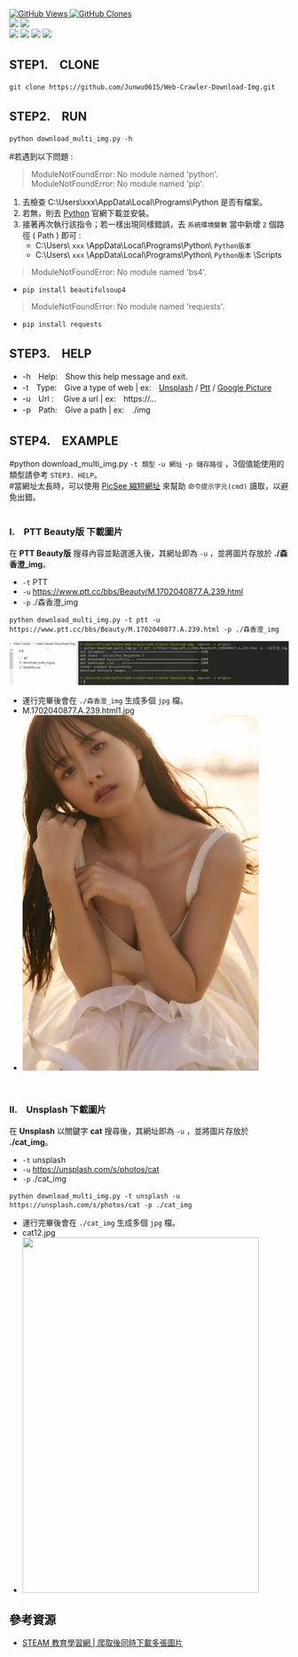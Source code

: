 <a href='https://github.com/Junwu0615/Web-Crawler-Download-Img'><img alt='GitHub Views' src='https://views.whatilearened.today/views/github/Junwu0615/Web-Crawler-Download-Img.svg'> 
<a href='https://github.com/Junwu0615/Web-Crawler-Download-Img'><img alt='GitHub Clones' src='https://img.shields.io/badge/dynamic/json?color=success&label=Clone&query=count&url=https://gist.githubusercontent.com/Junwu0615/706da0097d75deeae8342f2203db8b19/raw/Web-Crawler-Download-Img_clone.json&logo=github'> </br>
[![](https://img.shields.io/badge/Project-Crawler-blue.svg?style=plastic)](https://github.com/Junwu0615/Crawler-Keywords-And-Use-LineBot) 
[![](https://img.shields.io/badge/Language-Python-blue.svg?style=plastic)](https://www.python.org/) </br>
[![](https://img.shields.io/badge/Package-BeautifulSoup-green.svg?style=plastic)](https://pypi.org/project/beautifulsoup4/) 
[![](https://img.shields.io/badge/Package-Requests-green.svg?style=plastic)](https://pypi.org/project/requests/) 
[![](https://img.shields.io/badge/Package-ThreadPoolExecutor-green.svg?style=plastic)](https://pypi.org/project/futures/) 
[![](https://img.shields.io/badge/Package-ArgumentParser-green.svg?style=plastic)](https://pypi.org/project/argumentparser/) 

## STEP1.　CLONE
```
git clone https://github.com/Junwu0615/Web-Crawler-Download-Img.git
```

## STEP2.　RUN
```
python download_multi_img.py -h
```
#若遇到以下問題 :
> ModuleNotFoundError: No module named 'python'.<br/>
> ModuleNotFoundError: No module named 'pip'. 
1. 去檢查 C:\Users\xxx\AppData\Local\Programs\Python 是否有檔案。
1. 若無，則去 [Python](https://www.python.org/downloads/) 官網下載並安裝。
1. 接著再次執行該指令；若一樣出現同樣錯誤，去 `系統環境變數` 當中新增 `2` 個路徑 ( Path ) 即可 :
    - C:\Users\ `xxx` \AppData\Local\Programs\Python\ `Python版本`
    - C:\Users\ `xxx` \AppData\Local\Programs\Python\ `Python版本` \Scripts
> ModuleNotFoundError: No module named 'bs4'.<br/>
  - `pip install beautifulsoup4`<br/>
> ModuleNotFoundError: No module named 'requests'.<br/>
  - `pip install requests`

## STEP3.　HELP
- -h　Help:　Show this help message and exit.
- -t　Type:　Give a type of web | ex:　[Unsplash](https://unsplash.com/) / [Ptt](https://www.ptt.cc/bbs/Beauty/index.html) / [Google Picture](https://www.google.com/imghp?hl=zh-TW&ogbl)
- -u　Url :　 Give a url | ex:　https://...
- -p　Path:　Give a path | ex:　./img

## STEP4.　EXAMPLE
#python download_multi_img.py `-t 類型` `-u 網址` `-p 儲存路徑` ，3個值能使用的類型請參考 `STEP3. HELP`。<br/>
#當網址太長時，可以使用 [PicSee 縮短網址](https://picsee.io/?utm_source=picsee-co&utm_medium=referral&utm_term=home) 來幫助 `命令提示字元(cmd)` 讀取，以避免出錯。<br/><br/>

### I.　PTT Beauty版 下載圖片
在 **PTT Beauty版** 搜尋內容並點選進入後，其網址即為 `-u` ，並將圖片存放於 **./森香澄_img**。
- `-t` PTT
- `-u` https://www.ptt.cc/bbs/Beauty/M.1702040877.A.239.html
- `-p` ./森香澄_img
```
python download_multi_img.py -t ptt -u https://www.ptt.cc/bbs/Beauty/M.1702040877.A.239.html -p ./森香澄_img
```
![森香澄.gif](/森香澄_img/森香澄.gif)
 - 運行完畢後會在 `./森香澄_img` 生成多個 `jpg` 檔。
 - M.1702040877.A.239.html1.jpg
 - ![M.1702040877.A.239.html1.jpg](/森香澄_img/M.1702040877.A.239.html1.jpg)

<br/>

### II.　Unsplash 下載圖片
在 **Unsplash** 以關鍵字 **cat** 搜尋後，其網址即為 `-u` ，並將圖片存放於 **./cat_img**。
- `-t` unsplash
- `-u` https://unsplash.com/s/photos/cat
- `-p` ./cat_img
```
python download_multi_img.py -t unsplash -u https://unsplash.com/s/photos/cat -p ./cat_img
```
 - 運行完畢後會在 `./cat_img` 生成多個 `jpg` 檔。
 - cat12.jpg
 - <img width='426' height='640' src="https://github.com/Junwu0615/Web-Crawler-Download-Img-/blob/2c2de3354369eae1aeaae0b3be9c1b7cf7f24941/cat_img/cat16.jpg"/>


## 參考資源
- [STEAM 教育學習網 | 爬取後同時下載多張圖片](https://steam.oxxostudio.tw/)
